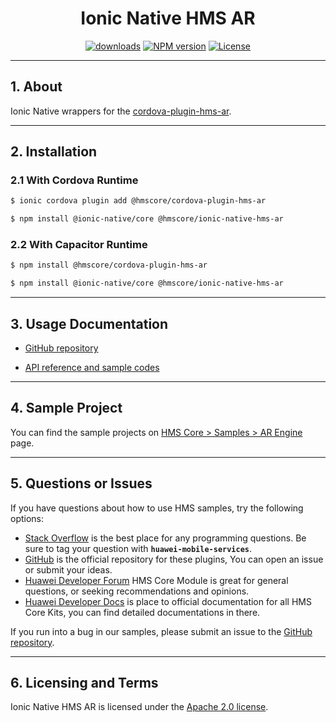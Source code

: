 <p align="center">
  <h1 align="center">Ionic Native HMS AR</h1>
</p>


<p align="center">
  <a href="https://www.npmjs.com/package/@hmscore/ionic-native-hms-ar"><img src="https://img.shields.io/npm/dm/@hmscore/ionic-native-hms-ar?color=%23007EC6&style=for-the-badge" alt="downloads"></a>
  <a href="https://www.npmjs.com/package/@hmscore/ionic-native-hms-ar"><img src="https://img.shields.io/npm/v/@hmscore/ionic-native-hms-ar?color=%23ed2a1c&style=for-the-badge" alt="NPM version"></a>
  <a href="./LICENCE"><img src="https://img.shields.io/npm/l/@hmscore/ionic-native-hms-ar.svg?color=%3bcc62&style=for-the-badge" alt="License"></a>
</p>

---

## 1. About

Ionic Native wrappers for the [cordova-plugin-hms-ar](https://www.npmjs.com/package/@hmscore/cordova-plugin-hms-ar).

---

## 2. Installation

### 2.1 With Cordova Runtime

```bash
$ ionic cordova plugin add @hmscore/cordova-plugin-hms-ar
```

```bash
$ npm install @ionic-native/core @hmscore/ionic-native-hms-ar
```

### 2.2 With Capacitor Runtime

```bash
$ npm install @hmscore/cordova-plugin-hms-ar
```

```bash
$ npm install @ionic-native/core @hmscore/ionic-native-hms-ar
```

---

## 3. Usage Documentation

- [GitHub repository](https://github.com/HMS-Core/hms-cordova-plugin)

- [API reference and sample codes](https://developer.huawei.com/consumer/en/doc/development/HMS-Plugin-References-V1/overview-0000001059547578-V1?ha_source=hms1)

---

## 4. Sample Project

You can find the sample projects on [HMS Core > Samples > AR Engine](https://developer.huawei.com/consumer/en/doc/overview/HMS-Core-Plugin?ha_source=hms1) page.

---

## 5. Questions or Issues

If you have questions about how to use HMS samples, try the following options:

- [Stack Overflow](https://stackoverflow.com/questions/tagged/huawei-mobile-services) is the best place for any programming questions. Be sure to tag your question with **`huawei-mobile-services`**.
- [GitHub](https://github.com/HMS-Core/hms-cordova-plugin) is the official repository for these plugins, You can open an issue or submit your ideas.
- [Huawei Developer Forum](https://forums.developer.huawei.com/forumPortal/en/home?fid=0101187876626530001&ha_source=hms1) HMS Core Module is great for general questions, or seeking recommendations and opinions.
- [Huawei Developer Docs](https://developer.huawei.com/consumer/en/doc/overview/HMS-Core-Plugin?ha_source=hms1) is place to official documentation for all HMS Core Kits, you can find detailed documentations in there.

If you run into a bug in our samples, please submit an issue to the [GitHub repository](https://github.com/HMS-Core/hms-cordova-plugin).

---

## 6. Licensing and Terms

Ionic Native HMS AR is licensed under the [Apache 2.0 license](LICENCE).
